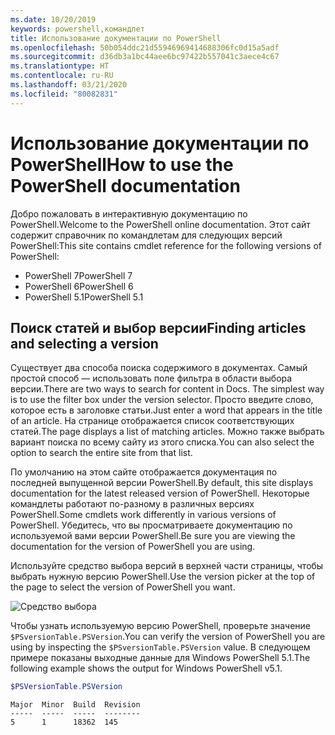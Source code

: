 ```yaml
---
ms.date: 10/20/2019
keywords: powershell,командлет
title: Использование документации по PowerShell
ms.openlocfilehash: 50b054ddc21d55946969414688306fc0d15a5adf
ms.sourcegitcommit: d36db3a1bc44aee6bc97422b557041c3aece4c67
ms.translationtype: HT
ms.contentlocale: ru-RU
ms.lasthandoff: 03/21/2020
ms.locfileid: "80082831"
---
```

# <a name="how-to-use-the-powershell-documentation"></a><span data-ttu-id="c4a3c-103">Использование документации по PowerShell</span><span class="sxs-lookup"><span data-stu-id="c4a3c-103">How to use the PowerShell documentation</span></span>

<span data-ttu-id="c4a3c-104">Добро пожаловать в интерактивную документацию по PowerShell.</span><span class="sxs-lookup"><span data-stu-id="c4a3c-104">Welcome to the PowerShell online documentation.</span></span> <span data-ttu-id="c4a3c-105">Этот сайт содержит справочник по командлетам для следующих версий PowerShell:</span><span class="sxs-lookup"><span data-stu-id="c4a3c-105">This site contains cmdlet reference for the following versions of PowerShell:</span></span>

- <span data-ttu-id="c4a3c-106">PowerShell 7</span><span class="sxs-lookup"><span data-stu-id="c4a3c-106">PowerShell 7</span></span>
- <span data-ttu-id="c4a3c-107">PowerShell 6</span><span class="sxs-lookup"><span data-stu-id="c4a3c-107">PowerShell 6</span></span>
- <span data-ttu-id="c4a3c-108">PowerShell 5.1</span><span class="sxs-lookup"><span data-stu-id="c4a3c-108">PowerShell 5.1</span></span>

## <a name="finding-articles-and-selecting-a-version"></a><span data-ttu-id="c4a3c-109">Поиск статей и выбор версии</span><span class="sxs-lookup"><span data-stu-id="c4a3c-109">Finding articles and selecting a version</span></span>

<span data-ttu-id="c4a3c-110">Существует два способа поиска содержимого в документах. Самый простой способ — использовать поле фильтра в области выбора версии.</span><span class="sxs-lookup"><span data-stu-id="c4a3c-110">There are two ways to search for content in Docs. The simplest way is to use the filter box under the version selector.</span></span> <span data-ttu-id="c4a3c-111">Просто введите слово, которое есть в заголовке статьи.</span><span class="sxs-lookup"><span data-stu-id="c4a3c-111">Just enter a word that appears in the title of an article.</span></span> <span data-ttu-id="c4a3c-112">На странице отображается список соответствующих статей.</span><span class="sxs-lookup"><span data-stu-id="c4a3c-112">The page displays a list of matching articles.</span></span> <span data-ttu-id="c4a3c-113">Можно также выбрать вариант поиска по всему сайту из этого списка.</span><span class="sxs-lookup"><span data-stu-id="c4a3c-113">You can also select the option to search the entire site from that list.</span></span>

<span data-ttu-id="c4a3c-114">По умолчанию на этом сайте отображается документация по последней выпущенной версии PowerShell.</span><span class="sxs-lookup"><span data-stu-id="c4a3c-114">By default, this site displays documentation for the latest released version of PowerShell.</span></span> <span data-ttu-id="c4a3c-115">Некоторые командлеты работают по-разному в различных версиях PowerShell.</span><span class="sxs-lookup"><span data-stu-id="c4a3c-115">Some cmdlets work differently in various versions of PowerShell.</span></span> <span data-ttu-id="c4a3c-116">Убедитесь, что вы просматриваете документацию по используемой вами версии PowerShell.</span><span class="sxs-lookup"><span data-stu-id="c4a3c-116">Be sure you are viewing the documentation for the version of PowerShell you are using.</span></span>

<span data-ttu-id="c4a3c-117">Используйте средство выбора версий в верхней части страницы, чтобы выбрать нужную версию PowerShell.</span><span class="sxs-lookup"><span data-stu-id="c4a3c-117">Use the version picker at the top of the page to select the version of PowerShell you want.</span></span>

![Средство выбора](media/how-to-use-docs/version-search.gif)

<span data-ttu-id="c4a3c-119">Чтобы узнать используемую версию PowerShell, проверьте значение `$PSversionTable.PSVersion`.</span><span class="sxs-lookup"><span data-stu-id="c4a3c-119">You can verify the version of PowerShell you are using by inspecting the `$PSversionTable.PSVersion` value.</span></span> <span data-ttu-id="c4a3c-120">В следующем примере показаны выходные данные для Windows PowerShell 5.1.</span><span class="sxs-lookup"><span data-stu-id="c4a3c-120">The following example shows the output for Windows PowerShell v5.1.</span></span>

```powershell
$PSVersionTable.PSVersion
```

```Output
Major  Minor  Build  Revision
-----  -----  -----  --------
5      1      18362  145
```

